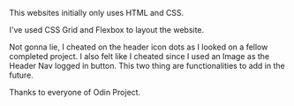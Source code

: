 This websites initially only uses HTML and CSS. 

I've used CSS Grid and Flexbox to layout the website.

Not gonna lie, I cheated on the header icon dots as I looked on a fellow completed project. I also felt like I cheated since I used an Image as the Header Nav logged in button. This two thing are functionalities to add in the future.

Thanks to everyone of Odin Project.